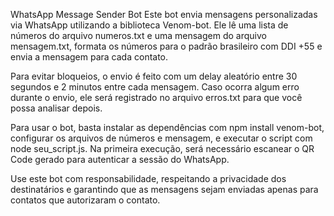 WhatsApp Message Sender Bot
Este bot envia mensagens personalizadas via WhatsApp utilizando a biblioteca Venom-bot. Ele lê uma lista de números do arquivo numeros.txt e uma mensagem do arquivo mensagem.txt, formata os números para o padrão brasileiro com DDI +55 e envia a mensagem para cada contato.

Para evitar bloqueios, o envio é feito com um delay aleatório entre 30 segundos e 2 minutos entre cada mensagem. Caso ocorra algum erro durante o envio, ele será registrado no arquivo erros.txt para que você possa analisar depois.

Para usar o bot, basta instalar as dependências com npm install venom-bot, configurar os arquivos de números e mensagem, e executar o script com node seu_script.js. Na primeira execução, será necessário escanear o QR Code gerado para autenticar a sessão do WhatsApp.

Use este bot com responsabilidade, respeitando a privacidade dos destinatários e garantindo que as mensagens sejam enviadas apenas para contatos que autorizaram o contato.
